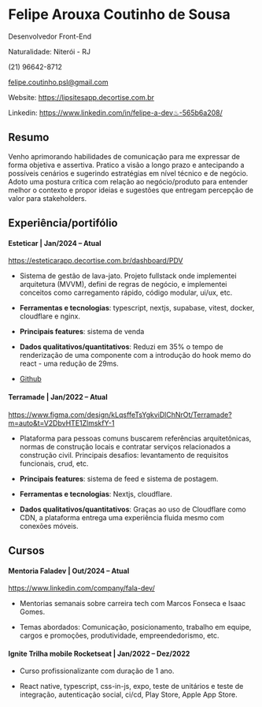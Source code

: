# Felipe Arouxa Coutinho de Sousa <br/>

Desenvolvedor Front-End <br/>

Naturalidade: Niterói - RJ <br/>

(21) 96642-8712 <br/>

felipe.coutinho.psl@gmail.com <br/>

Website: https://lipsitesapp.decortise.com.br

Linkedin: https://www.linkedin.com/in/felipe-a-dev♨-565b6a208/

## Resumo

Venho aprimorando habilidades de comunicação para me expressar de forma objetiva e assertiva. Pratico a visão a longo prazo e antecipando a possíveis cenários e sugerindo estratégias em nível técnico e de negócio. Adoto uma postura crítica com relação ao negócio/produto para entender melhor o contexto e propor ideias e sugestões que entregam percepção de valor para stakeholders.

## Experiência/portifólio

#### Esteticar | Jan/2024 – Atual
https://esteticarapp.decortise.com.br/dashboard/PDV

- Sistema de gestão de lava-jato. Projeto fullstack onde implementei arquitetura (MVVM), defini de regras de negócio, e implementei conceitos como carregamento rápido, código modular, ui/ux, etc.

- **Ferramentas e tecnologias**: typescript, nextjs, supabase, vitest, docker, cloudflare e nginx.

- **Principais features**: sistema de venda

- **Dados qualitativos/quantitativos**: Reduzi em 35% o tempo de renderização de uma componente com a introdução do hook memo do react - uma redução de 29ms.
  
- [Github](https://github.com/felipe-andersen/esteticar) 

#### Terramade | Jan/2022 – Atual
https://www.figma.com/design/kLqsffeTsYgkviDlChNrOt/Terramade?m=auto&t=V2DbvHTE1ZlmskfY-1

- Plataforma para pessoas comuns buscarem referências arquitetônicas, normas de construção locais e contratar serviços relacionados a construção civil. Principais desafios: levantamento de requisitos funcionais, crud, etc.

- **Principais features**: sistema de feed e sistema de postagem.

- **Ferramentas e tecnologias**: Nextjs, cloudflare.
  
- **Dados qualitativos/quantitativos**: Graças ao uso de Cloudflare como CDN, a plataforma entrega uma experiência fluida mesmo com conexões móveis.

## Cursos

#### Mentoria Faladev | Out/2024 – Atual
https://www.linkedin.com/company/fala-dev/

- Mentorias semanais sobre carreira tech com Marcos Fonseca e Isaac Gomes.
  
- Temas abordados: Comunicação, posicionamento, trabalho em equipe, cargos e promoções, produtividade, empreendedorismo, etc.

#### Ignite Trilha mobile Rocketseat | Jan/2022 – Dez/2022

- Curso profissionalizante com duração de 1 ano.

- React native, typescript, css-in-js, expo, teste de unitários e teste de integração, autenticação social, ci/cd, Play Store, Apple App Store.
